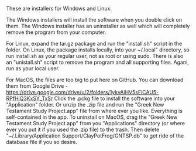These are installers for Windows and Linux.  

The Windows installers will install the software when you double click on them.  The Windows installer has an uninstaller as well which will completely remove the program from your computer.

For Linux, expand the tar.gz package and run the "install.sh" script in the folder.  On Linux, the package installs locally, into your ~/.local" directory, so run install.sh as your regular user, not as root or using sudo.  There is also an "unistall.sh" script to remove the program and all supporting files.  Agani, run as your local user.

For MacOS, the files are too big to put here on GitHub.  You can download them from Google Drive - https://drive.google.com/drive/u/2/folders/1ykvAiHV5sFiCAU5-RPfHiQ3KxSY_TxSr   Click the .pckg file to install the software into your "Application" folder.  Or unzip the .zip file and run the "Greek New Testament Study Project.app" file from where ever you like.  Everything is self-contained in the app.  To uninstall on MacOS, drag the "Greek New Testament Study Project.app" from you "Applications" directory (or where ever you put it if you used the .zip file) to the trash.  Then delete "~/.Library/Application Support/ClayPotFrog/GNTSP.db" to get ride of the database file if you so desire.  

